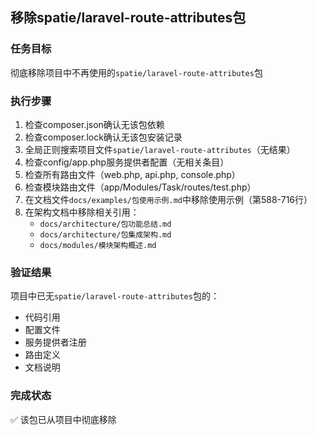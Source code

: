 ## 移除spatie/laravel-route-attributes包

### 任务目标
彻底移除项目中不再使用的`spatie/laravel-route-attributes`包

### 执行步骤
1. 检查composer.json确认无该包依赖
2. 检查composer.lock确认无该包安装记录
3. 全局正则搜索项目文件`spatie/laravel-route-attributes`（无结果）
4. 检查config/app.php服务提供者配置（无相关条目）
5. 检查所有路由文件（web.php, api.php, console.php）
6. 检查模块路由文件（app/Modules/Task/routes/test.php）
7. 在文档文件`docs/examples/包使用示例.md`中移除使用示例（第588-716行）
8. 在架构文档中移除相关引用：
   - `docs/architecture/包功能总结.md`
   - `docs/architecture/包集成架构.md`
   - `docs/modules/模块架构概述.md`

### 验证结果
项目中已无`spatie/laravel-route-attributes`包的：
- 代码引用
- 配置文件
- 服务提供者注册
- 路由定义
- 文档说明

### 完成状态
✅ 该包已从项目中彻底移除